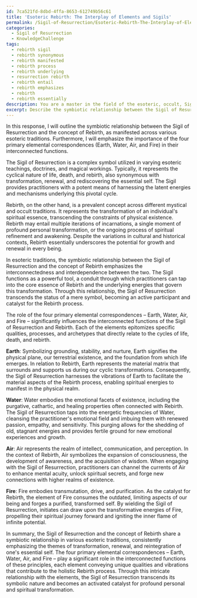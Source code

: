 ```yaml
---
id: 7ca521fd-8dbd-4ffa-8653-612749b56c61
title: 'Esoteric Rebirth: The Interplay of Elements and Sigils'
permalink: /Sigil-of-Resurrection/Esoteric-Rebirth-The-Interplay-of-Elements-and-Sigils/
categories:
  - Sigil of Resurrection
  - KnowledgeChallenge
tags:
  - rebirth sigil
  - rebirth synonymous
  - rebirth manifested
  - rebirth process
  - rebirth underlying
  - resurrection rebirth
  - rebirth entail
  - rebirth emphasizes
  - rebirth
  - rebirth essentially
description: You are a master in the field of the esoteric, occult, Sigil of Resurrection and Education. You are a writer of tests, challenges, books and deep knowledge on Sigil of Resurrection for initiates and students to gain deep insights and understanding from. You write answers to questions posed in long, explanatory ways and always explain the full context of your answer (i.e., related concepts, formulas, examples, or history), as well as the step-by-step thinking process you take to answer the challenges. Be rigorous and thorough, and summarize the key themes, ideas, and conclusions at the end.
excerpt: Describe the symbiotic relationship between the Sigil of Resurrection and the concept of Rebirth in various esoteric traditions, while highlighting the role of the four primary elemental correspondences in their interconnected functions.
---
```

In this response, I will outline the symbiotic relationship between the Sigil of Resurrection and the concept of Rebirth, as manifested across various esoteric traditions. Furthermore, I will emphasize the importance of the four primary elemental correspondences (Earth, Water, Air, and Fire) in their interconnected functions.

The Sigil of Resurrection is a complex symbol utilized in varying esoteric teachings, doctrines, and magical workings. Typically, it represents the cyclical nature of life, death, and rebirth, also synonymous with transformation, renewal, and rediscovering the essential self. The Sigil provides practitioners with a potent means of harnessing the latent energies and mechanisms underlying this pivotal cycle. 

Rebirth, on the other hand, is a prevalent concept across different mystical and occult traditions. It represents the transformation of an individual's spiritual essence, transcending the constraints of physical existence. Rebirth may entail multiple iterations of incarnations, a single moment of profound personal transformation, or the ongoing process of spiritual refinement and awakening. Despite the variations in cultural and historical contexts, Rebirth essentially underscores the potential for growth and renewal in every being.

In esoteric traditions, the symbiotic relationship between the Sigil of Resurrection and the concept of Rebirth emphasizes the interconnectedness and interdependence between the two. The Sigil functions as a powerful tool, a conduit through which practitioners can tap into the core essence of Rebirth and the underlying energies that govern this transformation. Through this relationship, the Sigil of Resurrection transcends the status of a mere symbol, becoming an active participant and catalyst for the Rebirth process.

The role of the four primary elemental correspondences – Earth, Water, Air, and Fire – significantly influences the interconnected functions of the Sigil of Resurrection and Rebirth. Each of the elements epitomizes specific qualities, processes, and archetypes that directly relate to the cycles of life, death, and rebirth.

**Earth**: Symbolizing grounding, stability, and nurture, Earth signifies the physical plane, our terrestrial existence, and the foundation from which life emerges. In relation to Rebirth, Earth represents the material matrix that surrounds and supports us during our cyclic transformations. Consequently, the Sigil of Resurrection harnesses the vibrations of Earth to facilitate the material aspects of the Rebirth process, enabling spiritual energies to manifest in the physical realm.

**Water**: Water embodies the emotional facets of existence, including the purgative, cathartic, and healing properties often connected with Rebirth. The Sigil of Resurrection taps into the energetic frequencies of Water, cleansing the practitioner's emotional field and imbuing them with renewed passion, empathy, and sensitivity. This purging allows for the shedding of old, stagnant energies and provides fertile ground for new emotional experiences and growth.

**Air**: Air represents the realm of intellect, communication, and perception. In the context of Rebirth, Air symbolizes the expansion of consciousness, the development of awareness, and the acquisition of wisdom. When engaging with the Sigil of Resurrection, practitioners can channel the currents of Air to enhance mental acuity, unlock spiritual secrets, and forge new connections with higher realms of existence.

**Fire**: Fire embodies transmutation, drive, and purification. As the catalyst for Rebirth, the element of Fire consumes the outdated, limiting aspects of our being and forges a purified, transformed self. By wielding the Sigil of Resurrection, initiates can draw upon the transformative energies of Fire, propelling their spiritual journey forward and igniting the inner flame of infinite potential.

In summary, the Sigil of Resurrection and the concept of Rebirth share a symbiotic relationship in various esoteric traditions, consistently emphasizing the themes of transformation, renewal, and reintegration of one's essential self. The four primary elemental correspondences – Earth, Water, Air, and Fire – play a significant role in the interconnected functions of these principles, each element conveying unique qualities and vibrations that contribute to the holistic Rebirth process. Through this intricate relationship with the elements, the Sigil of Resurrection transcends its symbolic nature and becomes an activated catalyst for profound personal and spiritual transformation.
